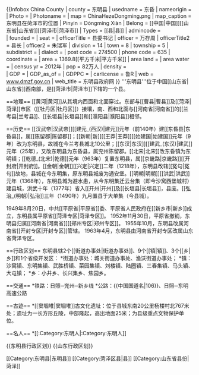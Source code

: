 {{Infobox China County
| county = 东明县
| usedname = 东昏
| nameorigin = 
| Photo = 
| Photoname = 
| map = ChinaHezeDongming.png
| map_caption = 东明县在菏泽市的位置
| Pinyin = Dōngmíng Xiàn
| Belong = [[中国|中国]][[山东省|山东省]][[菏泽市|菏泽市]]
| Types = [[县|县]]
| admincode =  
| founded = 
| seat = 
| officerTitle = 县委书记
| officer = 万存周
| officerTitle2 = 县长
| officer2 = 朱瑞军
| division = 14
| town = 8
| township = 5
| subdistrict = 
| dialect = 
| post code = 274500
| phone code = 635
| coordinate = 
| area = 1369.8[[平方千米|平方千米]]
| area land = 
| area water = 
| census yr = 2012年
| pop = 82万人
| density =  
| GDP = 
| GDP_as_of = 
| GDPPC = 
| carlicense = 鲁R
| web = www.dmzf.gov.cn
| web_title = 东明县政府网
}}
'''东明县'''位于中国[[山东省|山东省]]西南部，是[[菏泽市|菏泽市]]下辖的一个县。

==地理==
[[黄河|黄河]]从其境内西面和北面穿过。东部与[[曹县|曹县]]及[[菏泽|菏泽]]市区（[[牡丹区|牡丹区]]）接壤，南、西和北面与[[河南省|河南省]]的[[兰考县|兰考县]]、[[长垣县|长垣县]]和[[濮阳县|濮阳县]]相邻。

==历史==
[[汉武帝|汉武帝]][[建元_(西汉)|建元]]元年（前140年）建[[东昏县|东昏县]]，属[[陈留郡|陈留郡]]；[[新朝|新]][[王莽|王莽]][[始建国|始建国]]元年（9年）改为东明县，故城在今兰考县城北10公里；[[东汉|东汉]][[建武_(东汉)|建武]]元年（25年），又改东明县为东昏县，属兖州陈留郡。[[北宋|北宋]]改东昏镇为东明镇；[[乾德_(北宋)|乾德]]元年（963年）复置东明县，属[[京畿路|京畿路]][[开封府|开封府]]。[[金朝|金朝]][[兴定|兴定]]二年（1218年），东明县改辖[[冤句|冤句]]故地，县城在今东明集，原东明县城废为通安堡。[[明朝|明朝]][[洪武|洪武]]元年（1368年），东明县城为避水患，从今东明集迁云台集（即今沙窝西堡城村）建县城，洪武十年（1377年）省入[[开州|开州]]及[[长垣县|长垣县]]，县废。[[弘治_(明朝)|弘治]]三年（1490年）九月置县于大单集（今县城）。

1949年8月20日，中共[[平原省|平原省]]委、平原省人民政府在[[新乡市|新乡]]成立，东明县属平原省[[菏泽专区|菏泽专区]]。
1952年11月30日，平原省撤销，东明县归属[[河南省|河南省]][[郑州专区|郑州专区]]。
1955年10月，东明县改属河南省[[开封专区|开封专区]]管辖。
1963年4月，东明县由河南省开封专区改属山东省菏泽专区。

==行政区划==
东明县辖2个[[街道办事处|街道办事处]]、9个[[镇|镇]]、3个[[乡|乡]]和1个省级开发区：
*街道办事处：城关街道办事处、渔沃街道办事处；
*镇：沙窝镇、东明集镇、武胜桥镇、菜园集镇、刘楼镇、陆圈镇、三春集镇、马头镇、大屯镇；
*乡：小井乡、长兴集乡、焦园乡。

==交通==
*铁路：日照─兖州─新乡线
*公路：{{中国国道名|106}}、日照─东明高速公路

==古迹==
*[[窦堌堆|窦堌堆]]古文化遗址：位于县城东南20公里杨楼村北767米处；遗址为一长方形丘陵，中部隆起，高出地面25米；为县级重点文物保护单位。 

==名人==
*[[:Category:东明人|:Category:东明人]]

{{东明县行政区划}}
{{山东行政区划}}

[[Category:东明县|东明县]]
[[Category:菏泽区县|县]]
[[Category:山东省县份|菏泽]]